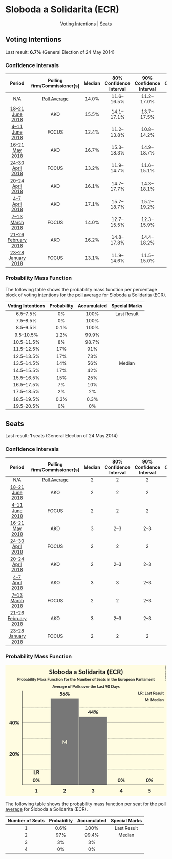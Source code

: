 # Sloboda a Solidarita (ECR)

<p align="center"><a href="#voting-intentions">Voting Intentions</a> | <a href="#seats">Seats</a></p>

## Voting Intentions

Last result: **6.7%** (General Election of 24 May 2014)

### Confidence Intervals

| Period     | Polling firm/Commissioner(s) | Median | 80% Confidence Interval | 90% Confidence Interval | 95% Confidence Interval | 99% Confidence Interval |
|:----------:|:----------------:|:-----------:|:-----------------------:|:-----------------------:|:-----------------------:|:-----------------------:|
| N/A | [Poll Average](average.html) | 14.0% | 11.6–16.5% | 11.2–17.0% | 10.8–17.5% | 10.2–18.3% |
| [18–21 June 2018](2018-06-21-AKO.html) | AKO | 15.5% | 14.1–17.1% | 13.7–17.5% | 13.4–17.9% | 12.7–18.7% |
| [4–11 June 2018](2018-06-11-FOCUS.html) | FOCUS | 12.4% | 11.2–13.8% | 10.8–14.2% | 10.5–14.6% | 10.0–15.3% |
| [16–21 May 2018](2018-05-21-AKO.html) | AKO | 16.7% | 15.3–18.3% | 14.9–18.7% | 14.5–19.1% | 13.9–19.9% |
| [24–30 April 2018](2018-04-30-FOCUS.html) | FOCUS | 13.2% | 11.9–14.7% | 11.6–15.1% | 11.3–15.5% | 10.7–16.2% |
| [20–24 April 2018](2018-04-24-AKO.html) | AKO | 16.1% | 14.7–17.7% | 14.3–18.1% | 13.9–18.5% | 13.3–19.3% |
| [4–7 April 2018](2018-04-07-AKO.html) | AKO | 17.1% | 15.7–18.7% | 15.2–19.2% | 14.9–19.6% | 14.2–20.4% |
| [7–13 March 2018](2018-03-13-FOCUS.html) | FOCUS | 14.0% | 12.7–15.5% | 12.3–15.9% | 12.0–16.3% | 11.4–17.1% |
| [21–26 February 2018](2018-02-26-AKO.html) | AKO | 16.2% | 14.8–17.8% | 14.4–18.2% | 14.0–18.6% | 13.4–19.4% |
| [23–28 January 2018](2018-01-28-FOCUS.html) | FOCUS | 13.1% | 11.9–14.6% | 11.5–15.0% | 11.2–15.4% | 10.6–16.1% |

### Probability Mass Function

The following table shows the probability mass function per percentage block of voting intentions for the [poll average](average.html) for Sloboda a Solidarita (ECR).

| Voting Intentions | Probability | Accumulated | Special Marks |
|:-----------------:|:-----------:|:-----------:|:-------------:|
| 6.5–7.5% | 0% | 100% | Last Result |
| 7.5–8.5% | 0% | 100% |  |
| 8.5–9.5% | 0.1% | 100% |  |
| 9.5–10.5% | 1.2% | 99.9% |  |
| 10.5–11.5% | 8% | 98.7% |  |
| 11.5–12.5% | 17% | 91% |  |
| 12.5–13.5% | 17% | 73% |  |
| 13.5–14.5% | 14% | 56% | Median |
| 14.5–15.5% | 17% | 42% |  |
| 15.5–16.5% | 15% | 25% |  |
| 16.5–17.5% | 7% | 10% |  |
| 17.5–18.5% | 2% | 2% |  |
| 18.5–19.5% | 0.3% | 0.3% |  |
| 19.5–20.5% | 0% | 0% |  |


## Seats

Last result: **1** seats (General Election of 24 May 2014)

### Confidence Intervals

| Period     | Polling firm/Commissioner(s) | Median | 80% Confidence Interval | 90% Confidence Interval | 95% Confidence Interval | 99% Confidence Interval |
|:----------:|:----------------:|:------:|:-----------------------:|:-----------------------:|:-----------------------:|:-----------------------:|
| N/A | [Poll Average](average.html) | 2 | 2 | 2 | 2–3 | 1–3 |
| [18–21 June 2018](2018-06-21-AKO.html) | AKO | 2 | 2 | 2 | 2–3 | 2–3 |
| [4–11 June 2018](2018-06-11-FOCUS.html) | FOCUS | 2 | 2 | 2 | 2 | 1–3 |
| [16–21 May 2018](2018-05-21-AKO.html) | AKO | 3 | 2–3 | 2–3 | 2–3 | 2–3 |
| [24–30 April 2018](2018-04-30-FOCUS.html) | FOCUS | 2 | 2 | 2 | 2 | 2–3 |
| [20–24 April 2018](2018-04-24-AKO.html) | AKO | 2 | 2–3 | 2–3 | 2–3 | 2–3 |
| [4–7 April 2018](2018-04-07-AKO.html) | AKO | 3 | 3 | 2–3 | 2–3 | 2–3 |
| [7–13 March 2018](2018-03-13-FOCUS.html) | FOCUS | 2 | 2 | 2–3 | 2–3 | 2–3 |
| [21–26 February 2018](2018-02-26-AKO.html) | AKO | 3 | 2–3 | 2–3 | 2–3 | 2–3 |
| [23–28 January 2018](2018-01-28-FOCUS.html) | FOCUS | 2 | 2 | 2 | 2 | 2–3 |

### Probability Mass Function

![Graph with seats probability mass function not yet produced](average-seats-pmf-slobodaasolidaritaecr.png "Seats Probability Mass Function")

The following table shows the probability mass function per seat for the [poll average](average.html) for Sloboda a Solidarita (ECR).

| Number of Seats | Probability | Accumulated | Special Marks |
|:---------------:|:-----------:|:-----------:|:-------------:|
| 1 | 0.6% | 100% | Last Result |
| 2 | 97% | 99.4% | Median |
| 3 | 3% | 3% |  |
| 4 | 0% | 0% |  |


